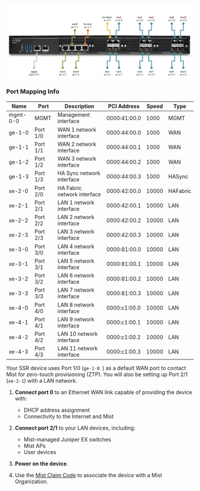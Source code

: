 
<!--- SSR 1500 Hardware ---->

![Device Connections](/img/hdwr_ssr1500_faceplate.png)

### Port Mapping Info

| Name | Port | Description | PCI Address | Speed | Type |
| --- | --- | --- | --- | --- | --- |
| mgmt-0-0 | MGMT | Management interface | 0000:41:00.0 | 1000 | MGMT |
| ge-1-0 | Port 1/0 | WAN 1 network interface | 0000:44:00.0 | 1000 | WAN |
| ge-1-1 | Port 1/1 | WAN 2 network interface | 0000:44:00.1 | 1000 | WAN |
| ge-1-2 | Port 1/2 | WAN 3 network interface | 0000:44:00.2 | 1000 | WAN |
| ge-1-3 | Port 1/3 | HA Sync network interface | 0000:44:00.3 | 1000 | HASync |
| xe-2-0 | Port 2/0 | HA Fabric network interface | 0000:42:00.0 | 10000 | HAFabric |
| xe-2-1 | Port 2/1 | LAN 1 network interface | 0000:42:00.1 | 10000 | LAN |
| xe-2-2 | Port 2/2 | LAN 2 network interface | 0000:42:00.2 | 10000 | LAN |
| xe-2-3 | Port 2/3 | LAN 3 network interface | 0000:42:00.3 | 10000 | LAN |
| xe-3-0 | Port 3/0 | LAN 4 network interface | 0000:81:00.0 | 10000 | LAN |
| xe-3-1 | Port 3/1 | LAN 5 network interface | 0000:81:00.1 | 10000 | LAN |
| xe-3-2 | Port 3/2 | LAN 6 network interface | 0000:81:00.2 | 10000 | LAN |
| xe-3-3 | Port 3/3 | LAN 7 network interface | 0000:81:00.3 | 10000 | LAN |
| xe-4-0 | Port 4/0 | LAN 8 network interface | 0000:c1:00.0 | 10000 | LAN |
| xe-4-1 | Port 4/1 | LAN 9 network interface | 0000:c1:00.1 | 10000 | LAN |
| xe-4-2 | Port 4/2 | LAN 10 network interface | 0000:c1:00.2 | 10000 | LAN |
| xe-4-3 | Port 4/3 | LAN 11 network interface | 0000:c1:00.3 | 10000 | LAN |

Your SSR device uses Port 1/0 (`ge-1-0 `) as a default WAN port to contact Mist for zero-touch provisioning (ZTP). You will also be setting up Port 2/1 (`xe-2-1`) with a LAN network.

1. **Connect port 0** to an Ethernet WAN link capable of providing the device with:
    * DHCP address assignment
    * Connectivity to the Internet and Mist

2. **Connect port 2/1** to your LAN devices, including:
    * Mist-managed Juniper EX switches
    * Mist APs
    * User devices

3. **Power on the device**.

4. Use the [Mist Claim Code](wan_assurance_ssr120_quickstart.md#claim-your-device) to associate the device with a Mist Organization. 